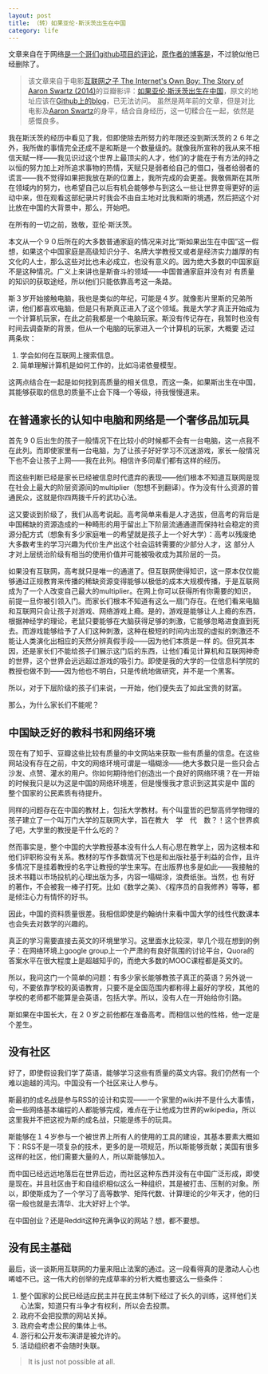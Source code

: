 ```yaml
---
layout: post
title: （转）如果亚伦·斯沃茨出生在中国
category: life
---
```


文章来自在于网络[是一个哥们github项目的评论](https://github.com/Pines-Cheng/blog/issues/2)，[原作者的博客是](http://shawnleezx.github.io)，不过貌似他已经删除了。


> 该文章来自于电影[互联网之子 The Internet's Own Boy: The Story of Aaron Swartz (2014)](https://movie.douban.com/subject/25785114/)的豆瓣影评：[如果亚伦·斯沃茨出生在中国](https://movie.douban.com/review/6886889/)，原文的地址应该在[Github上的blog](http://shawnleezx.github.io/blog/2014/09/06/ru-guo-ya-lun-si-wo-ci-chu-sheng-zai-zhong-guo/)，已无法访问。
> 虽然是两年前的文章，但是对比电影及[Aaron Swartz](https://zh.wikipedia.org/wiki/%E4%BA%9A%E4%BC%A6%C2%B7%E6%96%AF%E6%B2%83%E8%8C%A8)的身平，结合自身经历，这一切糅合在一起，依然是感慨良多。

我在斯沃茨的经历中看见了我，但即使除去所努力的年限还没到斯沃茨的２６年之外，我所做的事情完全还成不是和斯是一个数量级的。就像我所宣称的我从来不相信天赋一样——我见识过这个世界上最顶尖的人才，他们的才能在于有方法的持之以恒的努力加上对所追求事物的热情，天赋只是弱者给自己的借口，强者给弱者的谎言——我不觉得如果把我放在斯的位置上，我所完成的会更差。我敬佩斯在其所在领域内的努力，也希望自己以后有机会能够参与到这么一些让世界变得更好的运动中来，但在观看这部纪录片时我会不由自主地对比我和斯的境遇，然后把这个对比放在中国的大背景中，那么，开始吧。

在所有的一切之前，致敬，亚伦·斯沃茨。

本文从一个９０后所在的大多数普通家庭的情况来对比“斯如果出生在中国”这一假想，如果这个中国家庭是高级知识分子、名牌大学教授又或者是经济实力雄厚的有文化的人士，那么这些对比也未必成立，也没有意义的。因为绝大多数的中国家庭不是这种情况。广义上来讲也是斯奋斗的领域——中国普通家庭并没有对
有质量的知识的获取途经，所以他们只能依靠高考这一条路。

斯３岁开始接触电脑，我也是类似的年纪，可能是４岁。就像影片里斯的兄弟所讲，他们都喜欢电脑，但是只有斯真正进入了这个领域。我是大学才真正开始成为一个计算机玩家，在此之前我都是一个电脑玩家。斯没有传记存在，我暂时也没有时间去调查斯的背景，但从一个电脑的玩家进入一个计算机的玩家，大概要
迈过两条坎：

1. 学会如何在互联网上搜索信息。
2. 简单理解计算机是如何工作的，比如冯诺依曼模型。

这两点结合在一起是如何找到高质量的相关信息，而这一条，如果斯出生在中国，
其能够获取的信息的质量不止会下降一个等级，待我慢慢道来。

## 在普通家长的认知中电脑和网络是一个奢侈品加玩具
首先９０后出生的孩子一般情况下在比较小的时候都不会有一台电脑，这一点我不在此列。而即使家里有一台电脑，为了让孩子好好学习不沉迷游戏，家长一般情况下也不会让孩子上网——我在此列。相信许多同辈们都有这样的经历。

而这些判断已经是家长已经被信息时代遗弃的表现——他们根本不知道互联网是现在社会上最大的阶层资源间的multiplier（恕想不到翻译）。作为没有什么资源的普通民众，这就是你四两拨千斤的武功心法。

这又要谈到阶级了，我们从高考说起。高考简单来看是人才选拔，但高考的背后是中国稀缺的资源造成的一种畸形的用于留出上下阶层流通通道而保持社会稳定的资源分配方式（想象有多少家庭唯一的希望就是孩子上一个好大学）：高考以残废绝大多数考生的学习兴趣为代价生产出这个社会运转需要的少部分人才，这
部分人才对上层统治阶级有相当的使用价值并可能被吸收成为其阶层的一员。

如果没有互联网，高考就只是唯一的通道了。但互联网使得知识，这一原本仅仅能够通过正规教育来传播的稀缺资源变得能够以极低的成本大规模传播，于是互联网成为了一个人改变自己最大的multiplier。在网上你可以获得所有你需要的知识，前提一旦你被引领入门。而家长们根本不知道有这么一扇门存在。在他们看来电脑和互联网只会让孩子对游戏、网络游戏上瘾。是的，游戏是能够让人上瘾的东西，根据神经学的理论，老鼠只要能够在大脑获得足够的刺激，它能够忽略进食直到死去。而游戏能够给予了人们这种刺激，这种在极短的时间内出现的虚拟的刺激还不能让人类演化出相应的天然分辨真假手段——因为他们本质是一样
的。但究其本因，还是家长们不能给孩子们展示这门后的东西，让他们看见计算机和互联网神奇的世界，这个世界会远远超过游戏的吸引力。即使是我的大学的一位信息科学院的教授也做不到——因为他也不明白，只是传统地做研究，并不是一个黑客。

所以，对于下层阶级的孩子们来说，一开始，他们便失去了如此宝贵的财富。

那么，为什么家长们不能呢？

## 中国缺乏好的教科书和网络环境
现在有了知乎、豆瓣这些比较有质量的中文网站来获取一些有质量的信息。在这些网站没有存在之前，中文的网络环境可谓是一塌糊涂——绝大多数只是一些只会占沙发、点赞、灌水的用户。你如何期待他们创造出一个良好的网络环境？在一开始的时候我只是以为这是中国的网络环境差，但是慢慢我才意识到这其实是中
国的整个国家的公民素质有待提升。

同样的问题存在在中国的教材上，包括大学教材。有个叫童哲的巴黎高师学物理的孩子建立了一个叫万门大学的互联网大学，旨在教大　学　代　数？！这个世界疯了吧，大学里的教授是干什么吃的？

然而事实是，整个中国的大学教授基本没有什么人有心思在教学上，因为这根本和他们评职称没有关系。教材的写作多数情况下也是和出版社基于利益的合作，且许多情况下是挂着教授的名字让教授的学生来写。在出版界也多是如此——我接触的技术书籍以市场投机的心理出版为多，内容一塌糊涂，浪费纸张。当然，也
有好的著作，不会被我一棒子打死。比如《数学之美》、《程序员的自我修养》等等，都是倾注心力有情怀的好书。

因此，中国的资料质量很差。我相信即使是约翰纳什来看中国大学的线性代数课本也会失去对数学的兴趣的。

真正的学习需要直接去英文的环境里学习。这里面水比较深，举几个现在想到的例子：在网络环境上google group上一个严肃的有良好氛围的讨论平台，Quora的答案水平在很大程度上是超越知乎的，而绝大多数的MOOC课程都是英文的。

所以，我问这门一个简单的问题：有多少家长能够教孩子真正的英语？另外说一句，不要依靠学校的英语教育，只要不是全国范围内都称得上最好的学校，其他的学校的老师都不能算是会英语，包括大学。所以，没有人在一开始给你引路。

斯如果在中国长大，在２０岁之前他都在准备高考。而相信以他的性格，他一定是个差生。

## 没有社区
好了，即使假设我们学了英语，能够学习这些有质量的英文内容。我们仍然有一个难以逾越的鸿沟。中国没有一个社区来让人参与。

斯最初的成名战是参与RSS的设计和实现——一个家里的wiki并不是什么大事情，会一些网络基本编程的人都能够完成，难点在于让他成为世界的wikipedia，所以这里我并不把这视为斯的成名战，只能是练手的玩具。

斯能够在１４岁参与一个被世界上所有人的使用的工具的建设，其基本要素大概如下：RSS不是一项复杂的技术，更多的是一项规范，所以斯能够贡献；美国有很多这样的社区，他们需要大量的人，所以斯能够加入。

而中国已经远远地落后在世界后边，而社区这种东西并没有在中国广泛形成，即使是现在。并且社区由于和自组织相似这么一种组织，其是被打击、压制的对象。所以，即使斯成为了一个学习了高等数学、矩阵代数、计算理论的少年天才，他的归宿一般也就是去清华、北大好好上个学。

在中国创业？还是Reddit这种充满争议的网站？想，都不要想。

## 没有民主基础
最后，谈一谈斯用互联网的力量来阻止法案的通过。这一段看得真的是激动人心也唏嘘不已。这一伟大的创举的完成草率的分析大概也要这么一些条件：

1. 整个国家的公民已经适应民主并在民主体制下经过了长久的训练，这样他们关心法案，知道只有斗争才有权利，所以会去投票。
2. 政府不会把投票的网站关掉。
3. 政府会考虑公民的集体上书。
4. 游行和公开发布演讲是被允许的。
5. 活动组织者不会随时失联。

> It is just not possible at all.